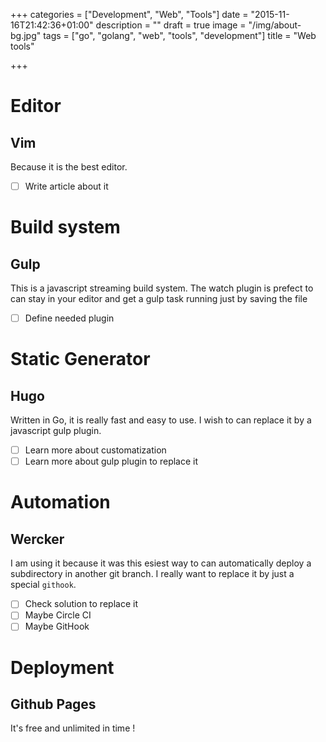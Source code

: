 +++
categories = ["Development", "Web", "Tools"]
date = "2015-11-16T21:42:36+01:00"
description = ""
draft = true
image = "/img/about-bg.jpg"
tags = ["go", "golang", "web", "tools", "development"]
title = "Web tools"

+++

# Editor

## Vim

Because it is the best editor.

- [ ] Write article about it

# Build system

## Gulp

This is a javascript streaming build system.
The watch plugin is prefect to can stay in your editor and get a gulp task running just by saving the file

- [ ] Define needed plugin

# Static Generator

## Hugo

Written in Go, it is really fast and easy to use.
I wish to can replace it by a javascript gulp plugin.

- [ ] Learn more about customatization
- [ ] Learn more about gulp plugin to replace it

# Automation

## Wercker

I am using it because it was this esiest way to can automatically deploy a subdirectory in another git branch.
I really want to replace it by just a special ```githook```.

- [ ] Check solution to replace it
- [ ] Maybe Circle CI
- [ ] Maybe GitHook

# Deployment

## Github Pages

It's free and unlimited in time !
